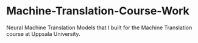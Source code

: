 # Machine-Translation-Course-Work

Neural Machine Translation Models that I built for the Machine Translation course at Uppsala University.
